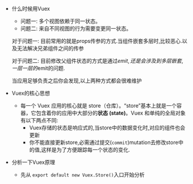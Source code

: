 * 什么时候用Vuex

  * 问题一: 多个视图依赖于同一状态。
  * 问题二: 来自不同视图的行为需要变更同一状态。

  对于问题一: 目前常用的就是props传参的方式.当组件嵌套多层时,比较恶心.以及无法解决兄弟组件之间的传参

  对于问题二: 目前修改父组件状态的方式是通过$emit,还是会涉及到多层嵌套,一层一层的$emit的问题.

  当应用足够负责之后你会发现,以上两种方式都会很难维护

* Vuex的核心思想

  * 每一个 Vuex 应用的核心就是 store（仓库）。“store”基本上就是一个容器，它包含着你的应用中大部分的**状态 (state)**。Vuex 和单纯的全局对象有以下两点不同:
    * Vuex存储的状态是响应式的,当store中的数据变化时,对应的组件也会更新
    * 你不能直接更新store,必需通过提交(`commit`)mutation去修改store中的值,这样是为了方便跟踪每一个状态的变化.

* 分析一下Vuex原理

  * 先从 `export default new Vuex.Store()`入口开始分析

    ```
    
    ```

    



